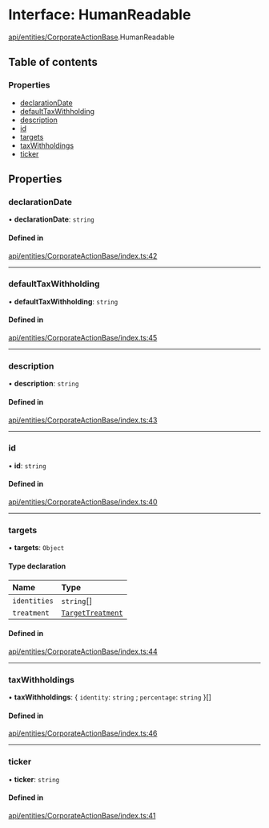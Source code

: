 # Interface: HumanReadable

[api/entities/CorporateActionBase](../wiki/api.entities.CorporateActionBase).HumanReadable

## Table of contents

### Properties

- [declarationDate](../wiki/api.entities.CorporateActionBase.HumanReadable#declarationdate)
- [defaultTaxWithholding](../wiki/api.entities.CorporateActionBase.HumanReadable#defaulttaxwithholding)
- [description](../wiki/api.entities.CorporateActionBase.HumanReadable#description)
- [id](../wiki/api.entities.CorporateActionBase.HumanReadable#id)
- [targets](../wiki/api.entities.CorporateActionBase.HumanReadable#targets)
- [taxWithholdings](../wiki/api.entities.CorporateActionBase.HumanReadable#taxwithholdings)
- [ticker](../wiki/api.entities.CorporateActionBase.HumanReadable#ticker)

## Properties

### declarationDate

• **declarationDate**: `string`

#### Defined in

[api/entities/CorporateActionBase/index.ts:42](https://github.com/PolymathNetwork/polymesh-sdk/blob/c6fe1be3/src/api/entities/CorporateActionBase/index.ts#L42)

___

### defaultTaxWithholding

• **defaultTaxWithholding**: `string`

#### Defined in

[api/entities/CorporateActionBase/index.ts:45](https://github.com/PolymathNetwork/polymesh-sdk/blob/c6fe1be3/src/api/entities/CorporateActionBase/index.ts#L45)

___

### description

• **description**: `string`

#### Defined in

[api/entities/CorporateActionBase/index.ts:43](https://github.com/PolymathNetwork/polymesh-sdk/blob/c6fe1be3/src/api/entities/CorporateActionBase/index.ts#L43)

___

### id

• **id**: `string`

#### Defined in

[api/entities/CorporateActionBase/index.ts:40](https://github.com/PolymathNetwork/polymesh-sdk/blob/c6fe1be3/src/api/entities/CorporateActionBase/index.ts#L40)

___

### targets

• **targets**: `Object`

#### Type declaration

| Name | Type |
| :------ | :------ |
| `identities` | `string`[] |
| `treatment` | [`TargetTreatment`](../wiki/api.entities.CorporateActionBase.types.TargetTreatment) |

#### Defined in

[api/entities/CorporateActionBase/index.ts:44](https://github.com/PolymathNetwork/polymesh-sdk/blob/c6fe1be3/src/api/entities/CorporateActionBase/index.ts#L44)

___

### taxWithholdings

• **taxWithholdings**: { `identity`: `string` ; `percentage`: `string`  }[]

#### Defined in

[api/entities/CorporateActionBase/index.ts:46](https://github.com/PolymathNetwork/polymesh-sdk/blob/c6fe1be3/src/api/entities/CorporateActionBase/index.ts#L46)

___

### ticker

• **ticker**: `string`

#### Defined in

[api/entities/CorporateActionBase/index.ts:41](https://github.com/PolymathNetwork/polymesh-sdk/blob/c6fe1be3/src/api/entities/CorporateActionBase/index.ts#L41)
